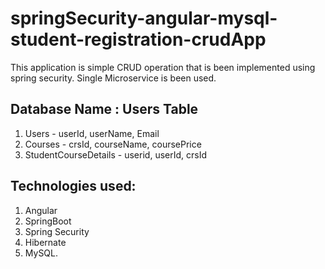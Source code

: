 # springSecurity-angular-mysql-student-registration-crudApp

This application is simple CRUD operation that is been implemented using spring security. 
Single Microservice is been used.

Database Name : Users
Table
-----
1. Users - userId, userName, Email
2. Courses  - crsId, courseName, coursePrice
3. StudentCourseDetails  - userid, userId, crsId

Technologies used:
------------------
1. Angular 
2. SpringBoot 
3. Spring Security
4. Hibernate
5. MySQL.
